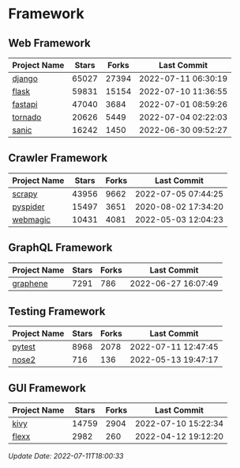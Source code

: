 # Framework

## Web Framework
| Project Name | Stars | Forks | Last Commit |
| ------------ | ----- | ----- | ----------- |
| [django](https://github.com/django/django) | 65027 | 27394 | 2022-07-11 06:30:19 |
| [flask](https://github.com/pallets/flask) | 59831 | 15154 | 2022-07-10 11:36:55 |
| [fastapi](https://github.com/tiangolo/fastapi) | 47040 | 3684 | 2022-07-01 08:59:26 |
| [tornado](https://github.com/tornadoweb/tornado) | 20626 | 5449 | 2022-07-04 02:22:03 |
| [sanic](https://github.com/sanic-org/sanic) | 16242 | 1450 | 2022-06-30 09:52:27 |

## Crawler Framework
| Project Name | Stars | Forks | Last Commit |
| ------------ | ----- | ----- | ----------- |
| [scrapy](https://github.com/scrapy/scrapy) | 43956 | 9662 | 2022-07-05 07:44:25 |
| [pyspider](https://github.com/binux/pyspider) | 15497 | 3651 | 2020-08-02 17:34:20 |
| [webmagic](https://github.com/code4craft/webmagic) | 10431 | 4081 | 2022-05-03 12:04:23 |

## GraphQL Framework
| Project Name | Stars | Forks | Last Commit |
| ------------ | ----- | ----- | ----------- |
| [graphene](https://github.com/graphql-python/graphene) | 7291 | 786 | 2022-06-27 16:07:49 |

## Testing Framework
| Project Name | Stars | Forks | Last Commit |
| ------------ | ----- | ----- | ----------- |
| [pytest](https://github.com/pytest-dev/pytest) | 8968 | 2078 | 2022-07-11 12:47:45 |
| [nose2](https://github.com/nose-devs/nose2) | 716 | 136 | 2022-05-13 19:47:17 |

## GUI Framework
| Project Name | Stars | Forks | Last Commit |
| ------------ | ----- | ----- | ----------- |
| [kivy](https://github.com/kivy/kivy) | 14759 | 2904 | 2022-07-10 15:22:34 |
| [flexx](https://github.com/flexxui/flexx) | 2982 | 260 | 2022-04-12 19:12:20 |

*Update Date: 2022-07-11T18:00:33*